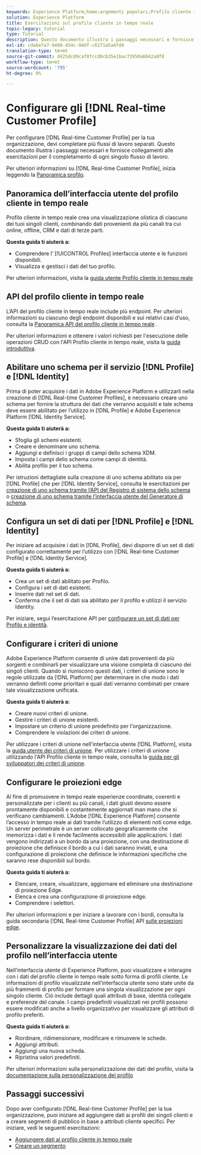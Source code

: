 ```yaml
---
keywords: Experience Platform;home;argomenti popolari;Profilo cliente in tempo reale;servizio Identity;
solution: Experience Platform
title: Esercitazioni sul profilo cliente in tempo reale
topic-legacy: tutorial
type: Tutorial
description: Questo documento illustra i passaggi necessari e fornisce collegamenti alle esercitazioni per il completamento di ogni singolo flusso di lavoro.
exl-id: cda6e7a7-9498-454c-94df-c6271a5a4fd4
translation-type: tm+mt
source-git-commit: d425dcd9caf8fccd0cb35e1bac73950a6042a0f8
workflow-type: tm+mt
source-wordcount: '795'
ht-degree: 0%

---
```


# Configurare gli [!DNL Real-time Customer Profile]

Per configurare [!DNL Real-time Customer Profile] per la tua organizzazione, devi completare più flussi di lavoro separati. Questo documento illustra i passaggi necessari e fornisce collegamenti alle esercitazioni per il completamento di ogni singolo flusso di lavoro.

Per ulteriori informazioni su [!DNL Real-time Customer Profile], inizia leggendo la [Panoramica profilo](../profile/home.md).

## Panoramica dell’interfaccia utente del profilo cliente in tempo reale

Profilo cliente in tempo reale crea una visualizzazione olistica di ciascuno dei tuoi singoli clienti, combinando dati provenienti da più canali tra cui online, offline, CRM e dati di terze parti.

**Questa guida ti aiuterà a:**
- Comprendere l’ [!UICONTROL Profiles] interfaccia utente e le funzioni disponibili.
- Visualizza e gestisci i dati del tuo profilo.

Per ulteriori informazioni, visita la [guida utente Profilo cliente in tempo reale](../profile/ui/user-guide.md)

## API del profilo cliente in tempo reale

L’API del profilo cliente in tempo reale include più endpoint. Per ulteriori informazioni su ciascuno degli endpoint disponibili e sui relativi casi d’uso, consulta la [Panoramica API del profilo cliente in tempo reale](../profile/api/overview.md) .

Per ulteriori informazioni e ottenere i valori richiesti per l&#39;esecuzione delle operazioni CRUD con l&#39;API Profilo cliente in tempo reale, visita la [guida introduttiva](../profile/api/getting-started.md).

## Abilitare uno schema per il servizio [!DNL Profile] e [!DNL Identity]

Prima di poter acquisire i dati in Adobe Experience Platform e utilizzarli nella creazione di [!DNL Real-time Customer Profiles], è necessario creare uno schema per fornire la struttura dei dati che verranno acquisiti e tale schema deve essere abilitato per l’utilizzo in [!DNL Profile] e Adobe Experience Platform [!DNL Identity Service].

**Questa guida ti aiuterà a:**
- Sfoglia gli schemi esistenti.
- Creare e denominare uno schema.
- Aggiungi e definisci i gruppi di campi dello schema XDM.
- Imposta i campi dello schema come campi di identità.
- Abilita profilo per il tuo schema.

Per istruzioni dettagliate sulla creazione di uno schema abilitato sia per [!DNL Profile] che per [!DNL Identity Service], consulta le esercitazioni per [creazione di uno schema tramite l’API del Registro di sistema dello schema](../xdm/tutorials/create-schema-api.md) o [creazione di uno schema tramite l’interfaccia utente del Generatore di schema](../xdm/tutorials/create-schema-ui.md).

## Configura un set di dati per [!DNL Profile] e [!DNL Identity]

Per iniziare ad acquisire i dati in [!DNL Profile], devi disporre di un set di dati configurato correttamente per l’utilizzo con [!DNL Real-time Customer Profile] e [!DNL Identity Service].

**Questa guida ti aiuterà a:**
- Crea un set di dati abilitato per Profilo.
- Configura i set di dati esistenti.
- Inserire dati nel set di dati.
- Conferma che il set di dati sia abilitato per il profilo e utilizzi il servizio Identity.

Per iniziare, segui l’esercitazione API per [configurare un set di dati per Profilo e identità](../profile/tutorials/dataset-configuration.md).

## Configurare i criteri di unione

Adobe Experience Platform consente di unire dati provenienti da più sorgenti e combinarli per visualizzare una visione completa di ciascuno dei singoli clienti. Quando si riuniscono questi dati, i criteri di unione sono le regole utilizzate da [!DNL Platform] per determinare in che modo i dati verranno definiti come prioritari e quali dati verranno combinati per creare tale visualizzazione unificata.

**Questa guida ti aiuterà a:**
- Creare nuovi criteri di unione.
- Gestire i criteri di unione esistenti.
- Impostare un criterio di unione predefinito per l&#39;organizzazione.
- Comprendere le violazioni dei criteri di unione.

Per utilizzare i criteri di unione nell&#39;interfaccia utente [!DNL Platform], visita la [guida utente dei criteri di unione](../profile/ui/merge-policies.md). Per utilizzare i criteri di unione utilizzando l&#39;API Profilo cliente in tempo reale, consulta la [guida per gli sviluppatori dei criteri di unione](../profile/api/merge-policies.md).

## Configurare le proiezioni edge

Al fine di promuovere in tempo reale esperienze coordinate, coerenti e personalizzate per i clienti su più canali, i dati giusti devono essere prontamente disponibili e costantemente aggiornati man mano che si verificano cambiamenti. L’Adobe [!DNL Experience Platform] consente l’accesso in tempo reale ai dati tramite l’utilizzo di elementi noti come edge. Un server perimetrale è un server collocato geograficamente che memorizza i dati e li rende facilmente accessibili alle applicazioni. I dati vengono indirizzati a un bordo da una proiezione, con una destinazione di proiezione che definisce il bordo a cui i dati saranno inviati, e una configurazione di proiezione che definisce le informazioni specifiche che saranno rese disponibili sul bordo.

**Questa guida ti aiuterà a:**
- Elencare, creare, visualizzare, aggiornare ed eliminare una destinazione di proiezione Edge.
- Elenca e crea una configurazione di proiezione edge.
- Comprendere i selettori.

Per ulteriori informazioni e per iniziare a lavorare con i bordi, consulta la guida secondaria [!DNL Real-time Customer Profile] API [sulle proiezioni edge](../profile/api/edge-projections.md).

## Personalizzare la visualizzazione dei dati del profilo nell’interfaccia utente

Nell’interfaccia utente di Experience Platform, puoi visualizzare e interagire con i dati del profilo cliente in tempo reale sotto forma di profili cliente. Le informazioni di profilo visualizzate nell’interfaccia utente sono state unite da più frammenti di profilo per formare una singola visualizzazione per ogni singolo cliente. Ciò include dettagli quali attributi di base, identità collegate e preferenze del canale. I campi predefiniti visualizzati nei profili possono essere modificati anche a livello organizzativo per visualizzare gli attributi di profilo preferiti.

**Questa guida ti aiuterà a:**
- Riordinare, ridimensionare, modificare e rimuovere le schede.
- Aggiungi attributi.
- Aggiungi una nuova scheda.
- Ripristina valori predefiniti.

Per ulteriori informazioni sulla personalizzazione dei dati del profilo, visita la [documentazione sulla personalizzazione del profilo](../profile/ui/profile-customization.md)

## Passaggi successivi

Dopo aver configurato [!DNL Real-time Customer Profile] per la tua organizzazione, puoi iniziare ad aggiungere dati ai profili dei singoli clienti e a creare segmenti di pubblico in base a attributi cliente specifici. Per iniziare, vedi le seguenti esercitazioni:

- [Aggiungere dati al profilo cliente in tempo reale](../profile/tutorials/add-profile-data.md)
- [Creare un segmento](../segmentation/tutorials/create-a-segment.md)
